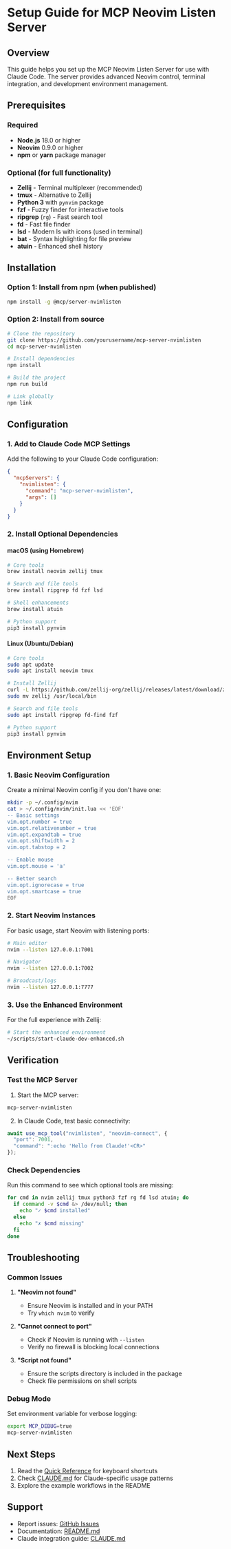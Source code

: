 # Setup Guide for MCP Neovim Listen Server

## Overview

This guide helps you set up the MCP Neovim Listen Server for use with Claude Code. The server provides advanced Neovim control, terminal integration, and development environment management.

## Prerequisites

### Required
- **Node.js** 18.0 or higher
- **Neovim** 0.9.0 or higher
- **npm** or **yarn** package manager

### Optional (for full functionality)
- **Zellij** - Terminal multiplexer (recommended)
- **tmux** - Alternative to Zellij
- **Python 3** with `pynvim` package
- **fzf** - Fuzzy finder for interactive tools
- **ripgrep** (`rg`) - Fast search tool
- **fd** - Fast file finder
- **lsd** - Modern ls with icons (used in terminal)
- **bat** - Syntax highlighting for file preview
- **atuin** - Enhanced shell history

## Installation

### Option 1: Install from npm (when published)
```bash
npm install -g @mcp/server-nvimlisten
```

### Option 2: Install from source
```bash
# Clone the repository
git clone https://github.com/yourusername/mcp-server-nvimlisten
cd mcp-server-nvimlisten

# Install dependencies
npm install

# Build the project
npm run build

# Link globally
npm link
```

## Configuration

### 1. Add to Claude Code MCP Settings

Add the following to your Claude Code configuration:

```json
{
  "mcpServers": {
    "nvimlisten": {
      "command": "mcp-server-nvimlisten",
      "args": []
    }
  }
}
```

### 2. Install Optional Dependencies

#### macOS (using Homebrew)
```bash
# Core tools
brew install neovim zellij tmux

# Search and file tools
brew install ripgrep fd fzf lsd

# Shell enhancements
brew install atuin

# Python support
pip3 install pynvim
```

#### Linux (Ubuntu/Debian)
```bash
# Core tools
sudo apt update
sudo apt install neovim tmux

# Install Zellij
curl -L https://github.com/zellij-org/zellij/releases/latest/download/zellij-x86_64-unknown-linux-musl.tar.gz | tar xz
sudo mv zellij /usr/local/bin

# Search and file tools
sudo apt install ripgrep fd-find fzf

# Python support
pip3 install pynvim
```

## Environment Setup

### 1. Basic Neovim Configuration

Create a minimal Neovim config if you don't have one:

```bash
mkdir -p ~/.config/nvim
cat > ~/.config/nvim/init.lua << 'EOF'
-- Basic settings
vim.opt.number = true
vim.opt.relativenumber = true
vim.opt.expandtab = true
vim.opt.shiftwidth = 2
vim.opt.tabstop = 2

-- Enable mouse
vim.opt.mouse = 'a'

-- Better search
vim.opt.ignorecase = true
vim.opt.smartcase = true
EOF
```

### 2. Start Neovim Instances

For basic usage, start Neovim with listening ports:

```bash
# Main editor
nvim --listen 127.0.0.1:7001

# Navigator
nvim --listen 127.0.0.1:7002

# Broadcast/logs
nvim --listen 127.0.0.1:7777
```

### 3. Use the Enhanced Environment

For the full experience with Zellij:

```bash
# Start the enhanced environment
~/scripts/start-claude-dev-enhanced.sh
```

## Verification

### Test the MCP Server

1. Start the MCP server:
```bash
mcp-server-nvimlisten
```

2. In Claude Code, test basic connectivity:
```javascript
await use_mcp_tool("nvimlisten", "neovim-connect", {
  "port": 7001,
  "command": ":echo 'Hello from Claude!'<CR>"
});
```

### Check Dependencies

Run this command to see which optional tools are missing:

```bash
for cmd in nvim zellij tmux python3 fzf rg fd lsd atuin; do
  if command -v $cmd &> /dev/null; then
    echo "✓ $cmd installed"
  else
    echo "✗ $cmd missing"
  fi
done
```

## Troubleshooting

### Common Issues

1. **"Neovim not found"**
   - Ensure Neovim is installed and in your PATH
   - Try `which nvim` to verify

2. **"Cannot connect to port"**
   - Check if Neovim is running with `--listen`
   - Verify no firewall is blocking local connections

3. **"Script not found"**
   - Ensure the scripts directory is included in the package
   - Check file permissions on shell scripts

### Debug Mode

Set environment variable for verbose logging:

```bash
export MCP_DEBUG=true
mcp-server-nvimlisten
```

## Next Steps

1. Read the [Quick Reference](./Quick%20Reference.md) for keyboard shortcuts
2. Check [CLAUDE.md](./CLAUDE.md) for Claude-specific usage patterns
3. Explore the example workflows in the README

## Support

- Report issues: [GitHub Issues](https://github.com/yourusername/mcp-server-nvimlisten/issues)
- Documentation: [README.md](./README.md)
- Claude integration guide: [CLAUDE.md](./CLAUDE.md)